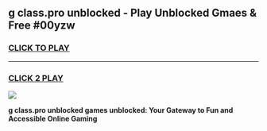 
## g class.pro unblocked - Play Unblocked Gmaes & Free #00yzw
<h3>
<a href="https://news.freeplayer.one?title=g_class.pro_unblocked&ref=24F">CLICK TO PLAY</a></h3>
<hr>

<h3>
<a href="https://news.freeplayer.one?title=g_class.pro_unblocked&ref=24F">CLICK 2 PLAY</a>
  
</h3>

<a href="https://news.freeplayer.one?title=g_class.pro_unblocked&ref=24F/"><img src="https://clearcache.store/games.png"></a>


**g class.pro unblocked games unblocked: Your Gateway to Fun and Accessible Online Gaming**
